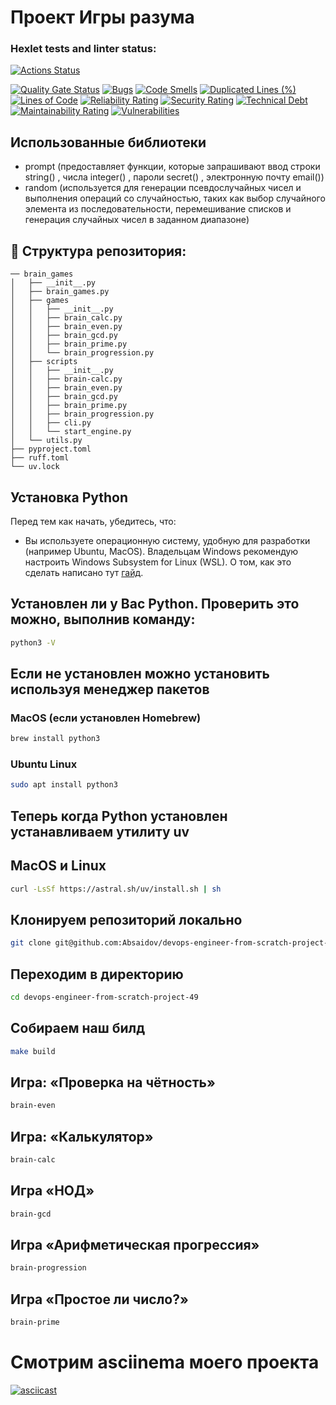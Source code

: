 # Проект Игры разума

### Hexlet tests and linter status:
[![Actions Status](https://github.com/Absaidov/devops-engineer-from-scratch-project-49/actions/workflows/hexlet-check.yml/badge.svg)](https://github.com/Absaidov/devops-engineer-from-scratch-project-49/actions)

[![Quality Gate Status](https://sonarcloud.io/api/project_badges/measure?project=Absaidov_devops-engineer-from-scratch-project-49&metric=alert_status)](https://sonarcloud.io/summary/new_code?id=Absaidov_devops-engineer-from-scratch-project-49)
[![Bugs](https://sonarcloud.io/api/project_badges/measure?project=Absaidov_devops-engineer-from-scratch-project-49&metric=bugs)](https://sonarcloud.io/summary/new_code?id=Absaidov_devops-engineer-from-scratch-project-49)
[![Code Smells](https://sonarcloud.io/api/project_badges/measure?project=Absaidov_devops-engineer-from-scratch-project-49&metric=code_smells)](https://sonarcloud.io/summary/new_code?id=Absaidov_devops-engineer-from-scratch-project-49)
[![Duplicated Lines (%)](https://sonarcloud.io/api/project_badges/measure?project=Absaidov_devops-engineer-from-scratch-project-49&metric=duplicated_lines_density)](https://sonarcloud.io/summary/new_code?id=Absaidov_devops-engineer-from-scratch-project-49)
[![Lines of Code](https://sonarcloud.io/api/project_badges/measure?project=Absaidov_devops-engineer-from-scratch-project-49&metric=ncloc)](https://sonarcloud.io/summary/new_code?id=Absaidov_devops-engineer-from-scratch-project-49)
[![Reliability Rating](https://sonarcloud.io/api/project_badges/measure?project=Absaidov_devops-engineer-from-scratch-project-49&metric=reliability_rating)](https://sonarcloud.io/summary/new_code?id=Absaidov_devops-engineer-from-scratch-project-49)
[![Security Rating](https://sonarcloud.io/api/project_badges/measure?project=Absaidov_devops-engineer-from-scratch-project-49&metric=security_rating)](https://sonarcloud.io/summary/new_code?id=Absaidov_devops-engineer-from-scratch-project-49)
[![Technical Debt](https://sonarcloud.io/api/project_badges/measure?project=Absaidov_devops-engineer-from-scratch-project-49&metric=sqale_index)](https://sonarcloud.io/summary/new_code?id=Absaidov_devops-engineer-from-scratch-project-49)
[![Maintainability Rating](https://sonarcloud.io/api/project_badges/measure?project=Absaidov_devops-engineer-from-scratch-project-49&metric=sqale_rating)](https://sonarcloud.io/summary/new_code?id=Absaidov_devops-engineer-from-scratch-project-49)
[![Vulnerabilities](https://sonarcloud.io/api/project_badges/measure?project=Absaidov_devops-engineer-from-scratch-project-49&metric=vulnerabilities)](https://sonarcloud.io/summary/new_code?id=Absaidov_devops-engineer-from-scratch-project-49)

## Использованные библиотеки
- prompt (предоставляет функции, которые запрашивают ввод строки string() , числа integer() , пароли secret() , электронную почту email())
- random (используется для генерации псевдослучайных чисел и выполнения операций со случайностью, таких как выбор случайного элемента из последовательности, перемешивание списков и генерация случайных чисел в заданном диапазоне)


## 📂 Структура репозитория:
    ── brain_games
    │   ├── __init__.py 
    │   ├── brain_games.py
    │   ├── games
    │   │   ├── __init__.py
    │   │   ├── brain_calc.py
    │   │   ├── brain_even.py
    │   │   ├── brain_gcd.py
    │   │   ├── brain_prime.py
    │   │   └── brain_progression.py
    │   ├── scripts
    │   │   ├── __init__.py
    │   │   ├── brain-calc.py
    │   │   ├── brain_even.py
    │   │   ├── brain_gcd.py
    │   │   ├── brain_prime.py
    │   │   ├── brain_progression.py
    │   │   ├── cli.py
    │   │   └── start_engine.py
    │   └── utils.py
    ├── pyproject.toml
    ├── ruff.toml
    └── uv.lock

## Установка Python

Перед тем как начать, убедитесь, что:

- Вы используете операционную систему, удобную для разработки (например Ubuntu,
  MacOS). Владельцам Windows рекомендую настроить Windows Subsystem for
  Linux (WSL). О том, как это сделать написано тут
  [гайд](https://ru.hexlet.io/blog/posts/ubuntu-linux-in-windows/).

## Установлен ли у Вас Python. Проверить это можно, выполнив команду:
```bash
python3 -V
```

## Если не установлен можно установить используя менеджер пакетов

### MacOS (если установлен Homebrew)

```bash
brew install python3
```

### Ubuntu Linux

```bash
sudo apt install python3
```
## Теперь когда Python установлен устанавливаем утилиту uv
## MacOS и Linux
```bash
curl -LsSf https://astral.sh/uv/install.sh | sh
```

## Клонируем репозиторий локально
```bash
git clone git@github.com:Absaidov/devops-engineer-from-scratch-project-49.git
```

## Переходим в директорию
```bash
cd devops-engineer-from-scratch-project-49
```

## Собираем наш билд
```bash
make build
```

## Игра: «Проверка на чётность»
```sh
brain-even
```
## Игра: «Калькулятор»
```bash
brain-calc
```
## Игра «НОД»
```bash
brain-gcd
```
## Игра «Арифметическая прогрессия»
```bash
brain-progression
```
## Игра «Простое ли число?»
```bash
brain-prime
```

# Смотрим asciinema моего проекта

[![asciicast](https://asciinema.org/a/Gx1mBZmtlUTljlI1YvZLvlrCa.svg)](https://asciinema.org/a/Gx1mBZmtlUTljlI1YvZLvlrCa)